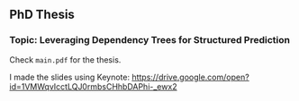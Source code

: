## PhD Thesis


### Topic: Leveraging Dependency Trees for Structured Prediction

Check `main.pdf` for the thesis.


I made the slides using Keynote: https://drive.google.com/open?id=1VMWqvIcctLQJ0rmbsCHhbDAPhi-_ewx2 
